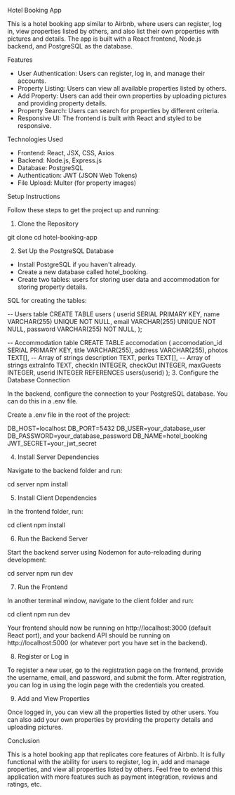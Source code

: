 Hotel Booking App 

This is a hotel booking app similar to Airbnb, where users can register, log in, view properties listed by others, and also list their own properties with pictures and details. The app is built with a React frontend, Node.js backend, and PostgreSQL as the database.

Features

- User Authentication: Users can register, log in, and manage their accounts.
- Property Listing: Users can view all available properties listed by others.
- Add Property: Users can add their own properties by uploading pictures and providing property details.
- Property Search: Users can search for properties by different criteria.
- Responsive UI: The frontend is built with React and styled to be responsive.

Technologies Used

- Frontend: React, JSX, CSS, Axios
- Backend: Node.js, Express.js
- Database: PostgreSQL
- Authentication: JWT (JSON Web Tokens)
- File Upload: Multer (for property images)

Setup Instructions

Follow these steps to get the project up and running:

1. Clone the Repository

git clone <repository-url>
cd hotel-booking-app

2. Set Up the PostgreSQL Database

- Install PostgreSQL if you haven't already.
- Create a new database called hotel_booking.
- Create two tables: users for storing user data and accommodation for storing property details.

SQL for creating the tables:

-- Users table
CREATE TABLE users (
    userid SERIAL PRIMARY KEY,
    name VARCHAR(255) UNIQUE NOT NULL,
    email VARCHAR(255) UNIQUE NOT NULL,
    password VARCHAR(255) NOT NULL,
    );

-- Accommodation table
CREATE TABLE accomodation (
    accomodation_id SERIAL PRIMARY KEY,
    title VARCHAR(255),
    address VARCHAR(255),
    photos TEXT[], -- Array of strings
    description TEXT,
    perks TEXT[], -- Array of strings
    extraInfo TEXT,
    checkIn INTEGER,
    checkOut INTEGER,
    maxGuests INTEGER,
    userid INTEGER REFERENCES users(userid)
);
3. Configure the Database Connection

In the backend, configure the connection to your PostgreSQL database. You can do this in a .env file.


Create a .env file in the root of the project:

DB_HOST=localhost
DB_PORT=5432
DB_USER=your_database_user
DB_PASSWORD=your_database_password
DB_NAME=hotel_booking
JWT_SECRET=your_jwt_secret

4. Install Server Dependencies

Navigate to the backend folder and run:

cd server
npm install

5. Install Client Dependencies

In the frontend folder, run:

cd client
npm install

6. Run the Backend Server

Start the backend server using Nodemon for auto-reloading during development:

cd server
npm run dev

7. Run the Frontend

In another terminal window, navigate to the client folder and run:

cd client
npm run dev


Your frontend should now be running on http://localhost:3000 (default React port), and your backend API should be running on http://localhost:5000 (or whatever port you have set in the backend).

8. Register or Log in

To register a new user, go to the registration page on the frontend, provide the username, email, and password, and submit the form. After registration, you can log in using the login page with the credentials you created.

9. Add and View Properties

Once logged in, you can view all the properties listed by other users. You can also add your own properties by providing the property details and uploading pictures.

Conclusion

This is a hotel booking app that replicates core features of Airbnb. It is fully functional with the ability for users to register, log in, add and manage properties, and view all properties listed by others.
Feel free to extend this application with more features such as payment integration, reviews and ratings, etc.
